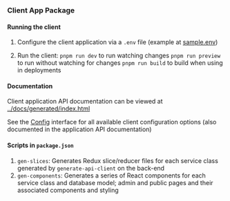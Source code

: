 ### Client App Package

####  Running the client

1. Configure the client application via a `.env` file (example at [sample.env](sample.env))

2. Run the client:
    `pnpm run dev` to run watching changes
    `pnpm run preview` to run without watching for changes
    `pnpm run build` to build when using in deployments

#### Documentation

Client application API documentation can be viewed at [../docs/generated/index.html](../docs/generated/index.html)

See the [Config](./src/config/config.ts#L25-L33) interface for all available client configuration options (also documented in the application API documentation)


#### Scripts in `package.json`

1. `gen-slices`: Generates Redux slice/reducer files for each service class generated by `generate-api-client` on the back-end
2. `gen-components`: Generates a series of React components for each service class and database model; admin and public pages and their associated components and styling